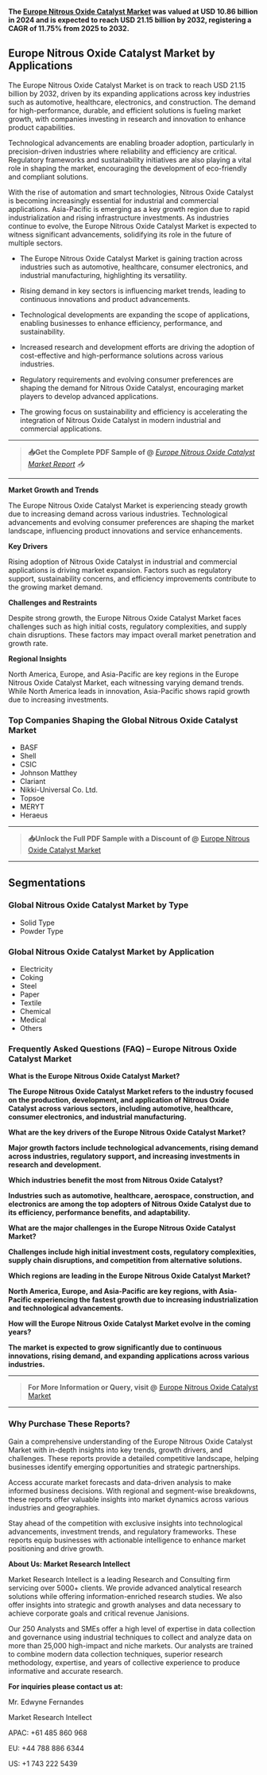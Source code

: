 <p><strong>The <a href="https://www.marketresearchintellect.com/download-sample/?rid=1065776&amp;utm_source=Pulse-April-Europe&amp;utm_medium=852">Europe Nitrous Oxide Catalyst Market</a> was valued at USD 10.86 billion in 2024 and is expected to reach USD 21.15 billion by 2032, registering a CAGR of 11.75% from 2025 to 2032.</strong></p><h2>Europe Nitrous Oxide Catalyst Market by Applications&nbsp;</h2><p><p>The Europe Nitrous Oxide Catalyst Market is on track to reach USD 21.15 billion by 2032, driven by its expanding applications across key industries such as automotive, healthcare, electronics, and construction. The demand for high-performance, durable, and efficient solutions is fueling market growth, with companies investing in research and innovation to enhance product capabilities.</p><p>Technological advancements are enabling broader adoption, particularly in precision-driven industries where reliability and efficiency are critical. Regulatory frameworks and sustainability initiatives are also playing a vital role in shaping the market, encouraging the development of eco-friendly and compliant solutions.</p><p>With the rise of automation and smart technologies, Nitrous Oxide Catalyst is becoming increasingly essential for industrial and commercial applications. Asia-Pacific is emerging as a key growth region due to rapid industrialization and rising infrastructure investments. As industries continue to evolve, the Europe Nitrous Oxide Catalyst Market is expected to witness significant advancements, solidifying its role in the future of multiple sectors.</p></p><ul><li><p>The Europe Nitrous Oxide Catalyst Market is gaining traction across industries such as automotive, healthcare, consumer electronics, and industrial manufacturing, highlighting its versatility.</p></li><li><p>Rising demand in key sectors is influencing market trends, leading to continuous innovations and product advancements.</p></li><li><p>Technological developments are expanding the scope of applications, enabling businesses to enhance efficiency, performance, and sustainability.</p></li><li><p>Increased research and development efforts are driving the adoption of cost-effective and high-performance solutions across various industries.</p></li><li><p>Regulatory requirements and evolving consumer preferences are shaping the demand for Nitrous Oxide Catalyst, encouraging market players to develop advanced applications.</p></li><li><p>The growing focus on sustainability and efficiency is accelerating the integration of Nitrous Oxide Catalyst in modern industrial and commercial applications.</p></li></ul><hr /><blockquote><p><strong><span class="font-[700]">📥Get the Complete PDF Sample of @ </span></strong><em><span class="font-[700]"><a href="https://www.marketresearchintellect.com/download-sample/?rid=1065776&amp;utm_source=Pulse-April-Europe&amp;utm_medium=852" target="_blank" data-tracking-control-name="article-ssr-frontend-pulse_little-text-block" data-tracking-will-navigate="" data-test-link="">Europe Nitrous Oxide Catalyst Market Report</a>&nbsp;📥</span></em></p></blockquote><hr /><p class="" data-start="77" data-end="360"><strong data-start="77" data-end="105">Market Growth and Trends</strong></p><p class="" data-start="77" data-end="360">The Europe Nitrous Oxide Catalyst Market is experiencing steady growth due to increasing demand across various industries. Technological advancements and evolving consumer preferences are shaping the market landscape, influencing product innovations and service enhancements.</p><p class="" data-start="362" data-end="606"><strong data-start="362" data-end="377">Key Drivers</strong></p><p class="" data-start="362" data-end="606">Rising adoption of Nitrous Oxide Catalyst in industrial and commercial applications is driving market expansion. Factors such as regulatory support, sustainability concerns, and efficiency improvements contribute to the growing market demand.</p><p class="" data-start="608" data-end="849"><strong data-start="608" data-end="637">Challenges and Restraints</strong></p><p class="" data-start="608" data-end="849">Despite strong growth, the Europe Nitrous Oxide Catalyst Market faces challenges such as high initial costs, regulatory complexities, and supply chain disruptions. These factors may impact overall market penetration and growth rate.</p><p class="" data-start="851" data-end="1095"><strong data-start="851" data-end="872">Regional Insights</strong></p><p class="" data-start="851" data-end="1095">North America, Europe, and Asia-Pacific are key regions in the Europe Nitrous Oxide Catalyst Market, each witnessing varying demand trends. While North America leads in innovation, Asia-Pacific shows rapid growth due to increasing investments.</p><p><h3>Top Companies Shaping the Global Nitrous Oxide Catalyst Market </h3><ul><li>BASF</li><li>Shell</li><li>CSIC</li><li>Johnson Matthey</li><li>Clariant</li><li>Nikki-Universal Co. Ltd.</li><li>Topsoe</li><li>MERYT</li><li>Heraeus</li></ul></p><hr /><blockquote><p><strong>📥Unlock the Full PDF Sample with a Discount of @</strong> <a href="https://www.marketresearchintellect.com/ask-for-discount/?rid=1065776&amp;utm_source=Pulse-April-Europe&amp;utm_medium=852">Europe Nitrous Oxide Catalyst Market</a></p></blockquote><hr /><p><h2>Segmentations</h2><h3>Global Nitrous Oxide Catalyst Market by Type</h3><ul><li>Solid Type</li><li>Powder Type</li></ul><h3>Global Nitrous Oxide Catalyst Market by Application</h3><ul><li>Electricity</li><li>Coking</li><li>Steel</li><li>Paper</li><li>Textile</li><li>Chemical</li><li>Medical</li><li>Others</li></ul></p><h3><strong>Frequently Asked Questions (FAQ) &ndash; Europe Nitrous Oxide Catalyst Market</strong></h3><p><strong>What is the Europe Nitrous Oxide Catalyst Market?</strong></p><p><strong>The Europe Nitrous Oxide Catalyst Market refers to the industry focused on the production, development, and application of Nitrous Oxide Catalyst across various sectors, including automotive, healthcare, consumer electronics, and industrial manufacturing.</strong></p><p><strong>What are the key drivers of the Europe Nitrous Oxide Catalyst Market?</strong></p><p><strong>Major growth factors include technological advancements, rising demand across industries, regulatory support, and increasing investments in research and development.</strong></p><p><strong>Which industries benefit the most from Nitrous Oxide Catalyst?</strong></p><p><strong>Industries such as automotive, healthcare, aerospace, construction, and electronics are among the top adopters of Nitrous Oxide Catalyst due to its efficiency, performance benefits, and adaptability.</strong></p><p><strong>What are the major challenges in the Europe Nitrous Oxide Catalyst Market?</strong></p><p><strong>Challenges include high initial investment costs, regulatory complexities, supply chain disruptions, and competition from alternative solutions.</strong></p><p><strong>Which regions are leading in the Europe Nitrous Oxide Catalyst Market?</strong></p><p><strong>North America, Europe, and Asia-Pacific are key regions, with Asia-Pacific experiencing the fastest growth due to increasing industrialization and technological advancements.</strong></p><p><strong>How will the Europe Nitrous Oxide Catalyst Market evolve in the coming years?</strong></p><p><strong>The market is expected to grow significantly due to continuous innovations, rising demand, and expanding applications across various industries.</strong></p><hr /><blockquote><p><span class="font-[700]"><strong>For More Information or Query, visit&nbsp;@</strong>&nbsp;</span><span class="font-[700]"><a href="https://www.marketresearchintellect.com/product/nitrous-oxide-catalyst-market/?utm_source=Linkedin&utm_medium=852" target="_blank" data-tracking-control-name="article-ssr-frontend-pulse_little-text-block" data-tracking-will-navigate="" data-test-link="">Europe Nitrous Oxide Catalyst Market</a></span></p></blockquote><hr /><h3><strong data-start="0" data-end="31">Why Purchase These Reports?</strong></h3><p class="" data-start="35" data-end="297">Gain a comprehensive understanding of the Europe Nitrous Oxide Catalyst Market with in-depth insights into key trends, growth drivers, and challenges. These reports provide a detailed competitive landscape, helping businesses identify emerging opportunities and strategic partnerships.</p><p class="" data-start="299" data-end="540">Access accurate market forecasts and data-driven analysis to make informed business decisions. With regional and segment-wise breakdowns, these reports offer valuable insights into market dynamics across various industries and geographies.</p><p class="" data-start="542" data-end="784">Stay ahead of the competition with exclusive insights into technological advancements, investment trends, and regulatory frameworks. These reports equip businesses with actionable intelligence to enhance market positioning and drive growth.</p><p><strong><span class="font-[700]">About Us: Market Research Intellect</span></strong></p><p><span class="">Market Research Intellect is a leading Research and Consulting firm servicing over 5000+ clients. We provide advanced analytical research solutions while offering information-enriched research studies.&nbsp;</span>We also offer insights into strategic and growth analyses and data necessary to achieve corporate goals and critical revenue Janisions.</p><p><span class="">Our 250 Analysts and SMEs offer a high level of expertise in data collection and governance using industrial techniques to collect and analyze data on more than 25,000 high-impact and niche markets. Our analysts are trained to combine modern data collection techniques, superior research methodology, expertise, and years of collective experience to produce informative and accurate research.</span></p><p><strong>For inquiries please contact us at:</strong></p><p>Mr. Edwyne Fernandes</p><p>Market Research Intellect</p><p>APAC: +61 485 860 968</p><p>EU: +44 788 886 6344</p><p>US: +1 743 222 5439</p>